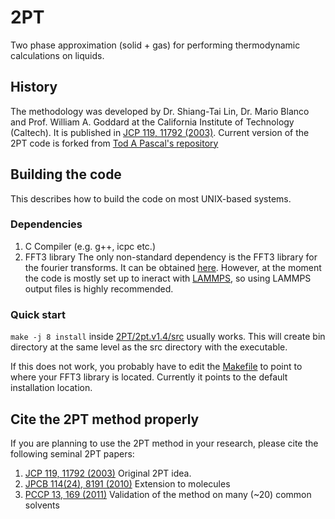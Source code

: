 # 2PT
Two phase approximation (solid + gas) for performing thermodynamic calculations on liquids.
## History
The methodology was developed by Dr. Shiang-Tai Lin, Dr. Mario Blanco and Prof. William A. Goddard at the California Institute of Technology (Caltech).
It is published in [JCP 119, 11792 (2003)](https://doi.org/10.1063/1.1624057). Current version of the 2PT code is forked from [Tod A Pascal's repository](https://github.com/atlas-nano/2PT)
## Building the code
This describes how to build the code on most UNIX-based systems.
### Dependencies
1. C Compiler (e.g. g++, icpc etc.)
2. FFT3 library
The only non-standard dependency is the FFT3 library for the fourier transforms. It can be obtained [here](https://fftw.org/index.html).
However, at the moment the code is mostly set up to ineract with [LAMMPS](https://www.lammps.org/), so using LAMMPS output files is highly recommended.
### Quick start
`make -j 8 install` inside [2PT/2pt.v1.4/src](https://github.com/chemical-accuracy/2PT/tree/main/2pt.v1.4/src) usually works. 
This will create bin directory at the same level as the src directory with the executable.

If this does not work, you probably have to edit the [Makefile](https://github.com/chemical-accuracy/2PT/blob/main/2pt.v1.4/src/Makefile.gnu) to point to where your FFT3 library is located. Currently it points to the default installation location.

## Cite the 2PT method properly
If you are planning to use the 2PT method in your research, please cite the following seminal 2PT papers:
1. [JCP 119, 11792 (2003)](https://doi.org/10.1063/1.1624057) Original 2PT idea.
2. [JPCB 114(24), 8191 (2010)](https://pubs.acs.org/doi/full/10.1021/jp103120q) Extension to molecules
3. [PCCP 13, 169 (2011)](https://doi.org/10.1039/C0CP01549K) Validation of the method on many (~20) common solvents

